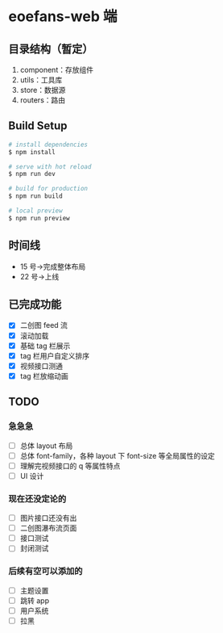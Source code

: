 # eoefans-web 端

## 目录结构（暂定）

1. component：存放组件
2. utils：工具库
3. store：数据源
4. routers：路由

## Build Setup

```bash
# install dependencies
$ npm install

# serve with hot reload
$ npm run dev

# build for production
$ npm run build

# local preview
$ npm run preview
```

## 时间线

- 15 号->完成整体布局
- 22 号->上线

## 已完成功能

- [x] 二创图 feed 流
- [x] 滚动加载
- [x] 基础 tag 栏展示
- [x] tag 栏用户自定义排序
- [x] 视频接口测通
- [x] tag 栏放缩动画

## TODO

### 急急急

- [ ] 总体 layout 布局
- [ ] 总体 font-family，各种 layout 下 font-size 等全局属性的设定
- [ ] 理解完视频接口的 q 等属性特点
- [ ] UI 设计

### 现在还没定论的

- [ ] 图片接口还没有出
- [ ] 二创图瀑布流页面
- [ ] 接口测试
- [ ] 封闭测试

### 后续有空可以添加的

- [ ] 主题设置
- [ ] 跳转 app
- [ ] 用户系统
- [ ] 拉黑
